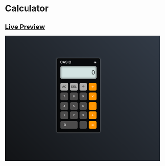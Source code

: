 # Calculator 


## [Live Preview](https://malihassandev.github.io/Calculator/)

![Calculator Project demo picture](img/preview.png)
